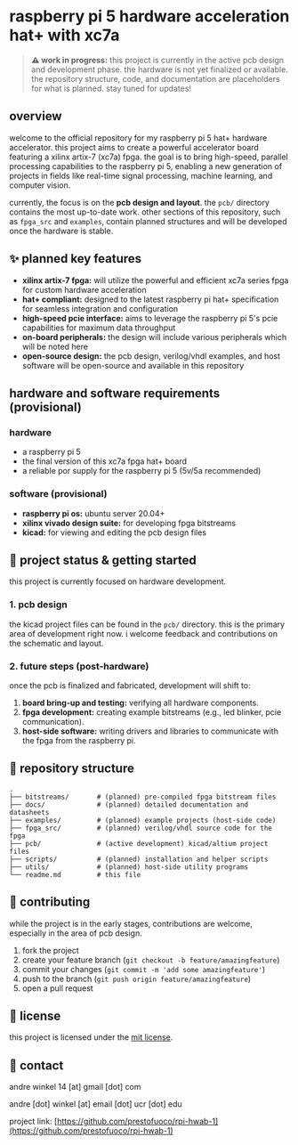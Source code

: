 # raspberry pi 5 hardware acceleration hat+ with xc7a

> **⚠️ work in progress:** this project is currently in the active pcb design and development phase. the hardware is not yet finalized or available. the repository structure, code, and documentation are placeholders for what is planned. stay tuned for updates!

## overview

welcome to the official repository for my raspberry pi 5 hat+ hardware accelerator. this project aims to create a powerful accelerator board featuring a xilinx artix-7 (xc7a) fpga. the goal is to bring high-speed, parallel processing capabilities to the raspberry pi 5, enabling a new generation of projects in fields like real-time signal processing, machine learning, and computer vision.

currently, the focus is on the **pcb design and layout**. the `pcb/` directory contains the most up-to-date work. other sections of this repository, such as `fpga_src` and `examples`, contain planned structures and will be developed once the hardware is stable.

## ✨ planned key features

* **xilinx artix-7 fpga:** will utilize the powerful and efficient xc7a series fpga for custom hardware acceleration
* **hat+ compliant:** designed to the latest raspberry pi hat+ specification for seamless integration and configuration
* **high-speed pcie interface:** aims to leverage the raspberry pi 5's pcie capabilities for maximum data throughput
* **on-board peripherals:** the design will include various peripherals which will be noted here
* **open-source design:** the pcb design, verilog/vhdl examples, and host software will be open-source and available in this repository

## hardware and software requirements (provisional)

### hardware

* a raspberry pi 5
* the final version of this xc7a fpga hat+ board
* a reliable por supply for the raspberry pi 5 (5v/5a recommended)

### software (provisional)

* **raspberry pi os:** ubuntu server 20.04+
* **xilinx vivado design suite:** for developing fpga bitstreams
* **kicad:** for viewing and editing the pcb design files

## 🚀 project status & getting started

this project is currently focused on hardware development.

### 1. pcb design

the kicad project files can be found in the `pcb/` directory. this is the primary area of development right now. i welcome feedback and contributions on the schematic and layout.

### 2. future steps (post-hardware)

once the pcb is finalized and fabricated, development will shift to:

1. **board bring-up and testing:** verifying all hardware components.
2. **fpga development:** creating example bitstreams (e.g., led blinker, pcie communication).
3. **host-side software:** writing drivers and libraries to communicate with the fpga from the raspberry pi.

## 📂 repository structure

```
.
├── bitstreams/       # (planned) pre-compiled fpga bitstream files
├── docs/             # (planned) detailed documentation and datasheets
├── examples/         # (planned) example projects (host-side code)
├── fpga_src/         # (planned) verilog/vhdl source code for the fpga
├── pcb/              # (active development) kicad/altium project files
├── scripts/          # (planned) installation and helper scripts
├── utils/            # (planned) host-side utility programs
└── readme.md         # this file
```

## 🤝 contributing

while the project is in the early stages, contributions are welcome, especially in the area of pcb design.

1. fork the project
2. create your feature branch (`git checkout -b feature/amazingfeature`)
3. commit your changes (`git commit -m 'add some amazingfeature'`)
4. push to the branch (`git push origin feature/amazingfeature`)
5. open a pull request

## 📄 license

this project is licensed under the [mit license](LICENSE).

## 📧 contact

andre winkel 14 [at] gmail [dot] com

andre [dot] winkel [at] email [dot] ucr [dot] edu

project link: [https://github.com/prestofuoco/rpi-hwab-1](https://github.com/prestofuoco/rpi-hwab-1)
